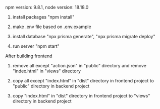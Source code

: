npm version: 9.8.1, node version: 18.18.0

1. install packages "npm install"

2. make .env file based on .env.example

3. install database "npx prisma generate", "npx prisma migrate deploy"

4. run server "npm start"

After building frontend

1. remove all except "action.json" in "public" directory and remove "index.html" in "views" directory

2. copy all except "index.html" in "dist" directory in frontend project to "public" directory in backend project

3. copy "index.html" in "dist" directory in frontend project to "views" directory in backend project
